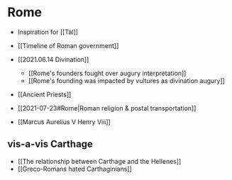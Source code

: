 # Rome
- Inspiration for [[Tal]]

- [[Timeline of Roman government]]
- [[2021.06.14 Divination]]
	* [[Rome's founders fought over augury interpretation]]
	* [[Rome's founding was impacted by vultures as divination augury]]
- [[Ancient Priests]]
- [[2021-07-23#Rome|Roman religion & postal transportation]]
- [[Marcus Aurelius V Henry Viii]]

## vis-a-vis Carthage
- [[The relationship between Carthage and the Hellenes]]
- [[Greco-Romans hated Carthaginians]]
